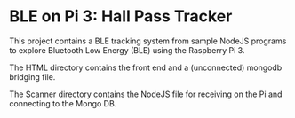 # BLE on Pi 3: Hall Pass Tracker 

This project contains a BLE tracking system from sample NodeJS programs to explore Bluetooth Low Energy (BLE) using the Raspberry Pi 3.

The HTML directory contains the front end and a (unconnected) mongodb bridging file. 

The Scanner directory contains the NodeJS file for receiving on the Pi and connecting to the Mongo DB. 
